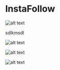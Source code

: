 # InstaFollow

![alt text](https://raw.githubusercontent.com/morbargig/InstaFollow/master/photos/Screenshot(68).png)

sdlkmsdl

![alt text](https://raw.githubusercontent.com/morbargig/InstaFollow/photos/Screenshot(70).png)

![alt text](https://raw.githubusercontent.com/morbargig/InstaFollow/photos/Screenshot(71).png)

![alt text](https://raw.githubusercontent.com/morbargig/InstaFollow/photos/Screenshot(73).png)

